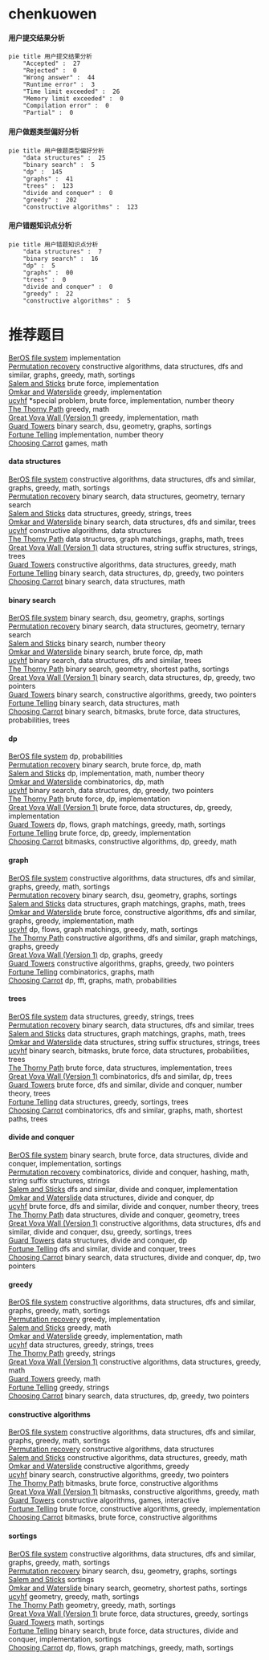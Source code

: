 # chenkuowen
<!-- tabs:start -->
#### **用户提交结果分析**

```mermaid
pie title 用户提交结果分析
    "Accepted" :  27
    "Rejected" :  0
    "Wrong answer" :  44
    "Runtime error" :  3
    "Time limit exceeded" :  26
    "Memory limit exceeded" :  0
    "Compilation error" :  0
    "Partial" :  0
```
#### **用户做题类型偏好分析**

```mermaid
pie title 用户做题类型偏好分析
    "data structures" :  25
    "binary search" :  5
    "dp" :  145
    "graphs" :  41
    "trees" :  123
    "divide and conquer" :  0
    "greedy" :  202
    "constructive algorithms" :  123
```
#### **用户错题知识点分析**

```mermaid
pie title 用户错题知识点分析
    "data structures" :  7
    "binary search" :  16
    "dp" :  5
    "graphs" :  00
    "trees" :  0
    "divide and conquer" :  0
    "greedy" :  22
    "constructive algorithms" :  5
```
<!-- tabs:end -->
# 推荐题目
[BerOS file system](http://codeforces.com/problemset/problem/20/A)		implementation		  
[Permutation recovery](http://codeforces.com/problemset/problem/1158/C)		constructive algorithms,
                        data structures,
                        dfs and similar,
                        graphs,
                        greedy,
                        math,
                        sortings		  
[Salem and Sticks](http://codeforces.com/problemset/problem/1105/A)		brute force,
                        implementation		  
[Omkar and Waterslide](http://codeforces.com/problemset/problem/1392/C)		greedy,
                        implementation		  
[ucyhf](http://codeforces.com/problemset/problem/171/F)		*special problem,
                        brute force,
                        implementation,
                        number theory		  
[The Thorny Path](https://codeforces.com/contest/1465/problem/F)		greedy,
                        math		  
[Great Vova Wall (Version 1)](http://codeforces.com/problemset/problem/1092/D1)		greedy,
                        implementation,
                        math		  
[Guard Towers](http://codeforces.com/problemset/problem/85/E)		binary search,
                        dsu,
                        geometry,
                        graphs,
                        sortings		  
[Fortune Telling](http://codeforces.com/problemset/problem/59/B)		implementation,
                        number theory		  
[Choosing Carrot](http://codeforces.com/problemset/problem/794/E)		games,
                        math		  
<!-- tabs:start -->
#### **data structures**
[BerOS file system](http://codeforces.com/problemset/problem/1158/C)		constructive algorithms,
                        data structures,
                        dfs and similar,
                        graphs,
                        greedy,
                        math,
                        sortings		  
[Permutation recovery](http://codeforces.com/problemset/problem/660/F)		binary search,
                        data structures,
                        geometry,
                        ternary search		  
[Salem and Sticks](http://codeforces.com/problemset/problem/923/C)		data structures,
                        greedy,
                        strings,
                        trees		  
[Omkar and Waterslide](http://codeforces.com/problemset/problem/208/E)		binary search,
                        data structures,
                        dfs and similar,
                        trees		  
[ucyhf](http://codeforces.com/problemset/problem/1329/D)		constructive algorithms,
                        data structures		  
[The Thorny Path](http://codeforces.com/problemset/problem/1284/F)		data structures,
                        graph matchings,
                        graphs,
                        math,
                        trees		  
[Great Vova Wall (Version 1)](http://codeforces.com/problemset/problem/547/E)		data structures,
                        string suffix structures,
                        strings,
                        trees		  
[Guard Towers](http://codeforces.com/problemset/problem/1406/D)		constructive algorithms,
                        data structures,
                        greedy,
                        math		  
[Fortune Telling](http://codeforces.com/problemset/problem/1492/C)		binary search,
                        data structures,
                        dp,
                        greedy,
                        two pointers		  
[Choosing Carrot](http://codeforces.com/problemset/problem/1490/G)		binary search,
                        data structures,
                        math		  
#### **binary search**
[BerOS file system](http://codeforces.com/problemset/problem/85/E)		binary search,
                        dsu,
                        geometry,
                        graphs,
                        sortings		  
[Permutation recovery](http://codeforces.com/problemset/problem/660/F)		binary search,
                        data structures,
                        geometry,
                        ternary search		  
[Salem and Sticks](http://codeforces.com/problemset/problem/16/C)		binary search,
                        number theory		  
[Omkar and Waterslide](http://codeforces.com/problemset/problem/817/C)		binary search,
                        brute force,
                        dp,
                        math		  
[ucyhf](http://codeforces.com/problemset/problem/208/E)		binary search,
                        data structures,
                        dfs and similar,
                        trees		  
[The Thorny Path](http://codeforces.com/problemset/problem/1486/B)		binary search,
                        geometry,
                        shortest paths,
                        sortings		  
[Great Vova Wall (Version 1)](http://codeforces.com/problemset/problem/1492/C)		binary search,
                        data structures,
                        dp,
                        greedy,
                        two pointers		  
[Guard Towers](http://codeforces.com/problemset/problem/1463/D)		binary search,
                        constructive algorithms,
                        greedy,
                        two pointers		  
[Fortune Telling](http://codeforces.com/problemset/problem/1490/G)		binary search,
                        data structures,
                        math		  
[Choosing Carrot](http://codeforces.com/problemset/problem/1479/D)		binary search,
                        bitmasks,
                        brute force,
                        data structures,
                        probabilities,
                        trees		  
#### **dp**
[BerOS file system](http://codeforces.com/problemset/problem/398/B)		dp,
                        probabilities		  
[Permutation recovery](http://codeforces.com/problemset/problem/817/C)		binary search,
                        brute force,
                        dp,
                        math		  
[Salem and Sticks](http://codeforces.com/problemset/problem/1107/D)		dp,
                        implementation,
                        math,
                        number theory		  
[Omkar and Waterslide](http://codeforces.com/problemset/problem/568/B)		combinatorics,
                        dp,
                        math		  
[ucyhf](http://codeforces.com/problemset/problem/1492/C)		binary search,
                        data structures,
                        dp,
                        greedy,
                        two pointers		  
[The Thorny Path](https://codeforces.com/contest/1457/problem/C)		brute force,
                        dp,
                        implementation		  
[Great Vova Wall (Version 1)](http://codeforces.com/problemset/problem/1491/C)		brute force,
                        data structures,
                        dp,
                        greedy,
                        implementation		  
[Guard Towers](http://codeforces.com/problemset/problem/1437/C)		dp,
                        flows,
                        graph matchings,
                        greedy,
                        math,
                        sortings		  
[Fortune Telling](http://codeforces.com/problemset/problem/1499/B)		brute force,
                        dp,
                        greedy,
                        implementation		  
[Choosing Carrot](http://codeforces.com/problemset/problem/1491/D)		bitmasks,
                        constructive algorithms,
                        dp,
                        greedy,
                        math		  
#### **graph**
[BerOS file system](http://codeforces.com/problemset/problem/1158/C)		constructive algorithms,
                        data structures,
                        dfs and similar,
                        graphs,
                        greedy,
                        math,
                        sortings		  
[Permutation recovery](http://codeforces.com/problemset/problem/85/E)		binary search,
                        dsu,
                        geometry,
                        graphs,
                        sortings		  
[Salem and Sticks](http://codeforces.com/problemset/problem/1284/F)		data structures,
                        graph matchings,
                        graphs,
                        math,
                        trees		  
[Omkar and Waterslide](http://codeforces.com/problemset/problem/1487/C)		brute force,
                        constructive algorithms,
                        dfs and similar,
                        graphs,
                        greedy,
                        implementation,
                        math		  
[ucyhf](http://codeforces.com/problemset/problem/1437/C)		dp,
                        flows,
                        graph matchings,
                        greedy,
                        math,
                        sortings		  
[The Thorny Path](http://codeforces.com/problemset/problem/1470/D)		constructive algorithms,
                        dfs and similar,
                        graph matchings,
                        graphs,
                        greedy		  
[Great Vova Wall (Version 1)](http://codeforces.com/problemset/problem/1476/C)		dp,
                        graphs,
                        greedy		  
[Guard Towers](http://codeforces.com/problemset/problem/1304/D)		constructive algorithms,
                        graphs,
                        greedy,
                        two pointers		  
[Fortune Telling](http://codeforces.com/problemset/problem/1475/C)		combinatorics,
                        graphs,
                        math		  
[Choosing Carrot](http://codeforces.com/problemset/problem/553/E)		dp,
                        fft,
                        graphs,
                        math,
                        probabilities		  
#### **trees**
[BerOS file system](http://codeforces.com/problemset/problem/923/C)		data structures,
                        greedy,
                        strings,
                        trees		  
[Permutation recovery](http://codeforces.com/problemset/problem/208/E)		binary search,
                        data structures,
                        dfs and similar,
                        trees		  
[Salem and Sticks](http://codeforces.com/problemset/problem/1284/F)		data structures,
                        graph matchings,
                        graphs,
                        math,
                        trees		  
[Omkar and Waterslide](http://codeforces.com/problemset/problem/547/E)		data structures,
                        string suffix structures,
                        strings,
                        trees		  
[ucyhf](http://codeforces.com/problemset/problem/1479/D)		binary search,
                        bitmasks,
                        brute force,
                        data structures,
                        probabilities,
                        trees		  
[The Thorny Path](http://codeforces.com/problemset/problem/1511/C)		brute force,
                        data structures,
                        implementation,
                        trees		  
[Great Vova Wall (Version 1)](http://codeforces.com/problemset/problem/1499/F)		combinatorics,
                        dfs and similar,
                        dp,
                        trees		  
[Guard Towers](http://codeforces.com/problemset/problem/1491/E)		brute force,
                        dfs and similar,
                        divide and conquer,
                        number theory,
                        trees		  
[Fortune Telling](http://codeforces.com/problemset/problem/1466/D)		data structures,
                        greedy,
                        sortings,
                        trees		  
[Choosing Carrot](http://codeforces.com/problemset/problem/1495/D)		combinatorics,
                        dfs and similar,
                        graphs,
                        math,
                        shortest paths,
                        trees		  
#### **divide and conquer**
[BerOS file system](http://codeforces.com/problemset/problem/1461/D)		binary search,
                        brute force,
                        data structures,
                        divide and conquer,
                        implementation,
                        sortings		  
[Permutation recovery](http://codeforces.com/problemset/problem/1466/G)		combinatorics,
                        divide and conquer,
                        hashing,
                        math,
                        string suffix structures,
                        strings		  
[Salem and Sticks](http://codeforces.com/problemset/problem/1490/D)		dfs and similar,
                        divide and conquer,
                        implementation		  
[Omkar and Waterslide](https://codeforces.com/contest/1483/problem/C)		data structures,
                        divide and conquer,
                        dp		  
[ucyhf](http://codeforces.com/problemset/problem/1491/E)		brute force,
                        dfs and similar,
                        divide and conquer,
                        number theory,
                        trees		  
[The Thorny Path](http://codeforces.com/problemset/problem/1303/G)		data structures,
                        divide and conquer,
                        geometry,
                        trees		  
[Great Vova Wall (Version 1)](http://codeforces.com/problemset/problem/1494/D)		constructive algorithms,
                        data structures,
                        dfs and similar,
                        divide and conquer,
                        dsu,
                        greedy,
                        sortings,
                        trees		  
[Guard Towers](http://codeforces.com/problemset/problem/1482/E)		data structures,
                        divide and conquer,
                        dp		  
[Fortune Telling](http://codeforces.com/problemset/problem/566/C)		dfs and similar,
                        divide and conquer,
                        trees		  
[Choosing Carrot](http://codeforces.com/problemset/problem/1428/F)		binary search,
                        data structures,
                        divide and conquer,
                        dp,
                        two pointers		  
#### **greedy**
[BerOS file system](http://codeforces.com/problemset/problem/1158/C)		constructive algorithms,
                        data structures,
                        dfs and similar,
                        graphs,
                        greedy,
                        math,
                        sortings		  
[Permutation recovery](http://codeforces.com/problemset/problem/1392/C)		greedy,
                        implementation		  
[Salem and Sticks](https://codeforces.com/contest/1465/problem/F)		greedy,
                        math		  
[Omkar and Waterslide](http://codeforces.com/problemset/problem/1092/D1)		greedy,
                        implementation,
                        math		  
[ucyhf](http://codeforces.com/problemset/problem/923/C)		data structures,
                        greedy,
                        strings,
                        trees		  
[The Thorny Path](http://codeforces.com/problemset/problem/1153/C)		greedy,
                        strings		  
[Great Vova Wall (Version 1)](http://codeforces.com/problemset/problem/1406/D)		constructive algorithms,
                        data structures,
                        greedy,
                        math		  
[Guard Towers](http://codeforces.com/problemset/problem/1342/A)		greedy,
                        math		  
[Fortune Telling](https://codeforces.com/contest/1489/problem/C)		greedy,
                        strings		  
[Choosing Carrot](http://codeforces.com/problemset/problem/1492/C)		binary search,
                        data structures,
                        dp,
                        greedy,
                        two pointers		  
#### **constructive algorithms**
[BerOS file system](http://codeforces.com/problemset/problem/1158/C)		constructive algorithms,
                        data structures,
                        dfs and similar,
                        graphs,
                        greedy,
                        math,
                        sortings		  
[Permutation recovery](http://codeforces.com/problemset/problem/1329/D)		constructive algorithms,
                        data structures		  
[Salem and Sticks](http://codeforces.com/problemset/problem/1406/D)		constructive algorithms,
                        data structures,
                        greedy,
                        math		  
[Omkar and Waterslide](http://codeforces.com/problemset/problem/1493/A)		constructive algorithms,
                        greedy		  
[ucyhf](http://codeforces.com/problemset/problem/1463/D)		binary search,
                        constructive algorithms,
                        greedy,
                        two pointers		  
[The Thorny Path](https://codeforces.com/contest/1456/problem/B)		bitmasks,
                        brute force,
                        constructive algorithms		  
[Great Vova Wall (Version 1)](http://codeforces.com/problemset/problem/1492/D)		bitmasks,
                        constructive algorithms,
                        greedy,
                        math		  
[Guard Towers](https://codeforces.com/contest/1504/problem/D)		constructive algorithms,
                        games,
                        interactive		  
[Fortune Telling](https://codeforces.com/contest/1483/problem/A)		brute force,
                        constructive algorithms,
                        greedy,
                        implementation		  
[Choosing Carrot](https://codeforces.com/contest/1457/problem/D)		bitmasks,
                        brute force,
                        constructive algorithms		  
#### **sortings**
[BerOS file system](http://codeforces.com/problemset/problem/1158/C)		constructive algorithms,
                        data structures,
                        dfs and similar,
                        graphs,
                        greedy,
                        math,
                        sortings		  
[Permutation recovery](http://codeforces.com/problemset/problem/85/E)		binary search,
                        dsu,
                        geometry,
                        graphs,
                        sortings		  
[Salem and Sticks](http://codeforces.com/problemset/problem/37/A)		sortings		  
[Omkar and Waterslide](http://codeforces.com/problemset/problem/1486/B)		binary search,
                        geometry,
                        shortest paths,
                        sortings		  
[ucyhf](https://codeforces.com/contest/1496/problem/C)		geometry,
                        greedy,
                        math,
                        sortings		  
[The Thorny Path](http://codeforces.com/problemset/problem/1495/A)		geometry,
                        greedy,
                        math,
                        sortings		  
[Great Vova Wall (Version 1)](http://codeforces.com/problemset/problem/1497/A)		brute force,
                        data structures,
                        greedy,
                        sortings		  
[Guard Towers](http://codeforces.com/problemset/problem/1427/A)		math,
                        sortings		  
[Fortune Telling](http://codeforces.com/problemset/problem/1461/D)		binary search,
                        brute force,
                        data structures,
                        divide and conquer,
                        implementation,
                        sortings		  
[Choosing Carrot](http://codeforces.com/problemset/problem/1437/C)		dp,
                        flows,
                        graph matchings,
                        greedy,
                        math,
                        sortings		  
<!-- tabs:end -->
